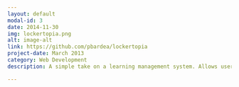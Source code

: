 ```yaml
---
layout: default
modal-id: 3
date: 2014-11-30
img: lockertopia.png
alt: image-alt
link: https://github.com/pbardea/lockertopia
project-date: March 2013
category: Web Development
description: A simple take on a learning management system. Allows users to create accounts and store passwords securly. Can enroll other users in classes, clubs, or sports teams as well as assign homework to groups in which you are the adminstrator.

---
```

